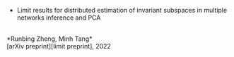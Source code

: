 - Limit results for distributed estimation of invariant subspaces in multiple networks inference and PCA
<br>
*Runbing Zheng, Minh Tang*
<br>
[arXiv preprint][limit preprint], 2022

[limit preprint]:https://arxiv.org/abs/2206.04306
